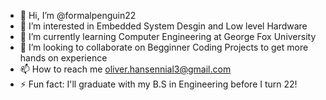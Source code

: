 - 👋 Hi, I’m @formalpenguin22
- 👀 I’m interested in Embedded System Desgin and Low level Hardware
- 🌱 I’m currently learning Computer Engineering at George Fox University
- 💞️ I’m looking to collaborate on Begginner Coding Projects to get more hands on experience
- 📫 How to reach me oliver.hansennial3@gmail.com
- ⚡ Fun fact: I'll graduate with my B.S in Engineering before I turn 22!

<!---
formalpenguin22/formalpenguin22 is a ✨ special ✨ repository because its `README.md` (this file) appears on your GitHub profile.
You can click the Preview link to take a look at your changes.
--->
